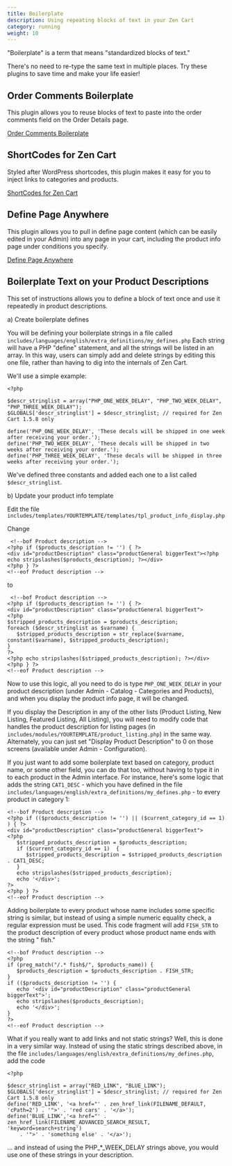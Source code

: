 ```yaml
---
title: Boilerplate 
description: Using repeating blocks of text in your Zen Cart
category: running 
weight: 10
---
```


"Boilerplate" is a term that means "standardized blocks of text." 

There's no need to re-type the same text in multiple places. 
Try these plugins to save time and make your life easier! 

## Order Comments Boilerplate 

This plugin allows you to reuse blocks of text to paste into the order comments field on the Order Details page. 

[Order Comments Boilerplate](https://www.zen-cart.com/downloads.php?do=file&id=2222)


## ShortCodes for Zen Cart 

Styled after WordPress shortcodes, this plugin makes it easy for you to inject links to categories and products. 

[ShortCodes for Zen Cart](https://www.zen-cart.com/downloads.php?do=file&id=2394)

## Define Page Anywhere 

This plugin allows you to pull in define page content (which can be easily edited in your Admin) into any page in your cart, including the product info page under conditions you specify. 

[Define Page Anywhere](https://www.zen-cart.com/downloads.php?do=file&id=2333)

## Boilerplate Text on your Product Descriptions 

This set of instructions allows you to define a block of text once and use it repeatedly in product descriptions.

a) Create boilerplate defines

You will be defining your boilerplate strings in a file called `includes/languages/english/extra_definitions/my_defines.php` Each string will have a PHP "define" statement, and all the strings will be listed in an array. In this way, users can simply add and delete strings by editing this one file, rather than having to dig into the internals of Zen Cart.

We'll use a simple example:
```
<?php

$descr_stringlist = array("PHP_ONE_WEEK_DELAY", "PHP_TWO_WEEK_DELAY", "PHP_THREE_WEEK_DELAY"); 
$GLOBALS['descr_stringlist'] = $descr_stringlist; // required for Zen Cart 1.5.8 only 

define('PHP_ONE_WEEK_DELAY', 'These decals will be shipped in one week after receiving your order.'); 
define('PHP_TWO_WEEK_DELAY', 'These decals will be shipped in two weeks after receiving your order.'); 
define('PHP_THREE_WEEK_DELAY', 'These decals will be shipped in three weeks after receiving your order.'); 
```

We've defined three constants and added each one to a list called `$descr_stringlist`.

b) Update your product info template

Edit the file 
`includes/templates/YOURTEMPLATE/templates/tpl_product_info_display.php`

Change
```
 <!--bof Product description -->
<?php if ($products_description != '') { ?>
<div id="productDescription" class="productGeneral biggerText"><?php echo stripslashes($products_description); ?></div>
<?php } ?>
<!--eof Product description -->
```

to
```
 <!--bof Product description -->
<?php if ($products_description != '') { ?>
<div id="productDescription" class="productGeneral biggerText">
<?php 
$stripped_products_description = $products_description;
foreach ($descr_stringlist as $varname) { 
   $stripped_products_description = str_replace($varname, constant($varname), $stripped_products_description);
}
?>
<?php echo stripslashes($stripped_products_description); ?></div>
<?php } ?>
<!--eof Product description -->
```

Now to use this logic, all you need to do is type `PHP_ONE_WEEK_DELAY` in your product description (under Admin - Catalog - Categories and Products), and when you display the product info page, it will be changed.

If you display the Description in any of the other lists (Product Listing, New Listing, Featured Listing, All Listing), you will need to modify code that handles the product description for listing pages (in `includes/modules/YOURTEMPLATE/product_listing.php`) in the same way. Alternately, you can just set "Display Product Description" to 0 on those screens (available under Admin - Configuration).

If you just want to add some boilerplate text based on category, product name, or some other field, you can do that too, without having to type it in to each product in the Admin interface. For instance, here's some logic that adds the string `CAT1_DESC` - which you have defined in the file `includes/languages/english/extra_definitions/my_defines.php` - to every product in category 1:

```
<!--bof Product description -->
<?php if (($products_description != '') || ($current_category_id == 1) ) { ?>
<div id="productDescription" class="productGeneral biggerText">
<?php 
   $stripped_products_description = $products_description;
   if ($current_category_id == 1)  {
      $stripped_products_description = $stripped_products_description . CAT1_DESC;
   }
   echo stripslashes($stripped_products_description); 
   echo '</div>';
?>
<?php } ?> 
<!--eof Product description -->
```

Adding boilerplate to every product whose name includes some specific string is similar, but instead of using a simple numeric equality check, a regular expression must be used. This code fragment will add `FISH_STR` to the product description of every product whose product name ends with the string " fish."
```
<!--bof Product description -->
<?php 
if (preg_match("/.* fish$/", $products_name)) {
   $products_description = $products_description . FISH_STR;
}
if (($products_description != '') { 
   echo '<div id="productDescription" class="productGeneral biggerText">';
   echo stripslashes($products_description); 
   echo '</div>';
}
?>
<!--eof Product description -->
```

What if you really want to add links and not static strings? Well, this is done in a very similar way. Instead of using the static strings described above, in the file `includes/languages/english/extra_definitions/my_defines.php`, add the code

```
<?php

$descr_stringlist = array("RED_LINK", "BLUE_LINK"); 
$GLOBALS['descr_stringlist'] = $descr_stringlist; // required for Zen Cart 1.5.8 only 
define('RED_LINK', '<a href="' . zen_href_link(FILENAME_DEFAULT, 'cPath=2') . '">' . 'red cars' . '</a>'); 
define('BLUE_LINK','<a href="' . zen_href_link(FILENAME_ADVANCED_SEARCH_RESULT, 'keyword=search+string') 
    . '">' . 'something else' . '</a>'); 
```

... and instead of using the PHP_*_WEEK_DELAY strings above, you would use one of these strings in your description.


